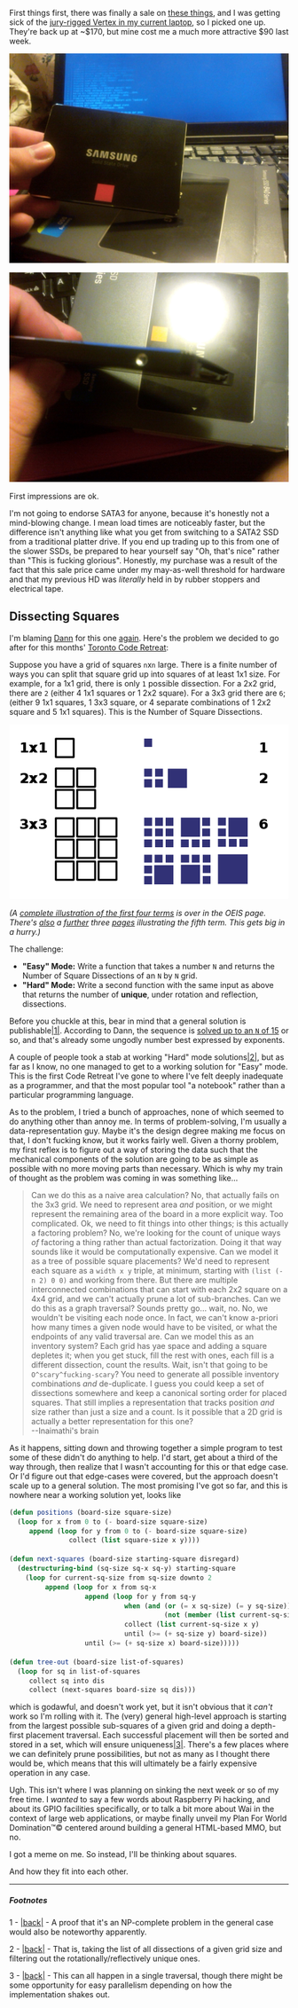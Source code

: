 First things first, there was finally a sale on [these things](http://www.newegg.ca/Product/Product.aspx?Item=N82E16820147189&nm_mc=KNC-GoogleAdwordsCA&cm_mmc=KNC-GoogleAdwordsCA-_-pla-_-Internal+SSD-_-N82E16820147189), and I was getting sick of the [jury-rigged Vertex in my current laptop](http://langnostic.blogspot.ca/2011/12/x220-and-unrelatedly-portable-keyboards.html), so I picked one up. They're back up at ~$170, but mine cost me a much more attractive $90 last week.

![A new hard drive; showing the front](/static/img/new-hard-drive.jpg)

![A new hard drive; showing the side](/static/img/new-hard-drive--angle-2.jpg)

First impressions are ok.

I'm not going to endorse SATA3 for anyone, because it's honestly not a mind-blowing change. I mean load times are noticeably faster, but the difference isn't anything like what you get from switching to a SATA2 SSD from a traditional platter drive. If you end up trading up to this from one of the slower SSDs, be prepared to hear yourself say "Oh, that's nice" rather than "This is fucking glorious". Honestly, my purchase was a result of the fact that this sale price came under my may-as-well threshold for hardware and that my previous HD was *literally* held in by rubber stoppers and electrical tape.

## <a name="dissecting-squares" href="#dissecting-squares"></a>Dissecting Squares

I'm blaming [Dann](http://www.meetup.com/Toronto-Code-Retreat/members/2372148/) for this one [again](http://langnostic.blogspot.ca/2012/12/life-common-lisp-haskell-and-clojure.html). Here's the problem we decided to go after for this months' [Toronto Code Retreat](http://www.meetup.com/Toronto-Code-Retreat/):

Suppose you have a grid of squares `n`x`n` large. There is a finite number of ways you can split that square grid up into squares of at least 1x1 size. For example, for a 1x1 grid, there is only `1` possible dissection. For a 2x2 grid, there are `2` (either 4 1x1 squares or 1 2x2 square). For a 3x3 grid there are `6`; (either 9 1x1 squares, 1 3x3 square, or 4 separate combinations of 1 2x2 square and 5 1x1 squares). This is the Number of Square Dissections.

![An illustration of the first three terms of the square dissection number series](/static/img/square-dissections.png)

*(A [complete illustration of the first four terms](http://oeis.org/A224239/a224239_4.jpg) is over in the OEIS page. There's [also](http://oeis.org/A224239/a224239_5.jpg) a [further](http://oeis.org/A224239/a224239_6.jpg) three [pages](http://oeis.org/A224239/a224239_7.jpg) illustrating the fifth term. This gets big in a hurry.)*

The challenge:


-   **"Easy" Mode:** Write a function that takes a number `N` and returns the Number of Square Dissections of an `N` by `N` grid.
-   **"Hard" Mode:** Write a second function with the same input as above that returns the number of **unique**, under rotation and reflection, dissections.


Before you chuckle at this, bear in mind that a general solution is publishable<a name="note-Fri-Apr-19-210429EDT-2013"></a>[|1|](#foot-Fri-Apr-19-210429EDT-2013). According to Dann, the sequence is [solved up to an `N` of 15](http://oeis.org/A045846) or so, and that's already some ungodly number best expressed by exponents.

A couple of people took a stab at working "Hard" mode solutions<a name="note-Fri-Apr-19-210437EDT-2013"></a>[|2|](#foot-Fri-Apr-19-210437EDT-2013), but as far as I know, no one managed to get to a working solution for "Easy" mode. This is the first Code Retreat I've gone to where I've felt deeply inadequate as a programmer, and that the most popular tool "a notebook" rather than a particular programming language.

As to the problem, I tried a bunch of approaches, none of which seemed to do anything other than annoy me. In terms of problem-solving, I'm usually a data-representation guy. Maybe it's the design degree making me focus on that, I don't fucking know, but it works fairly well. Given a thorny problem, my first reflex is to figure out a way of storing the data such that the mechanical components of the solution are going to be as simple as possible with no more moving parts than necessary. Which is why my train of thought as the problem was coming in was something like...

> Can we do this as a naive area calculation? No, that actually fails on the 3x3 grid. We need to represent area *and* position, or we might represent the remaining area of the board in a more explicit way. Too complicated. Ok, we need to fit things into other things; is this actually a factoring problem? No, we're looking for the count of unique ways *of* factoring a thing rather than actual factorization. Doing it that way sounds like it would be computationally expensive. Can we model it as a tree of possible square placements? We'd need to represent each square as a `width x y` triple, at minimum, starting with `(list (- n 2) 0 0)` and working from there. But there are multiple interconnected combinations that can start with each 2x2 square on a 4x4 grid, and we can't actually prune a lot of sub-branches. Can we do this as a graph traversal? Sounds pretty go... wait, no. No, we wouldn't be visiting each node once. In fact, we can't know a-priori how many times a given node would have to be visited, or what the endpoints of any valid traversal are. Can we model this as an inventory system? Each grid has yae space and adding a square depletes it; when you get stuck, fill the rest with ones, each fill is a different dissection, count the results. Wait, isn't that going to be `O^scary^fucking-scary`? You need to generate all possible inventory combinations *and* de-duplicate. I guess you could keep a set of dissections somewhere and keep a canonical sorting order for placed squares. That still implies a representation that tracks position *and* size rather than just a size and a count. Is it possible that a 2D grid is actually a better representation for this one?  
> --Inaimathi's brain

As it happens, sitting down and throwing together a simple program to test some of these didn't do anything to help. I'd start, get about a third of the way through, then realize that I wasn't accounting for this or that edge case. Or I'd figure out that edge-cases were covered, but the approach doesn't scale up to a general solution. The most promising I've got so far, and this is nowhere near a working solution yet, looks like

```lisp
(defun positions (board-size square-size)
  (loop for x from 0 to (- board-size square-size)
     append (loop for y from 0 to (- board-size square-size)
               collect (list square-size x y))))

(defun next-squares (board-size starting-square disregard)
  (destructuring-bind (sq-size sq-x sq-y) starting-square
    (loop for current-sq-size from sq-size downto 2
         append (loop for x from sq-x 
                   append (loop for y from sq-y
                             when (and (or (= x sq-size) (= y sq-size)) 
                                       (not (member (list current-sq-size x y) disregard :test #'equal))) 
                             collect (list current-sq-size x y)
                             until (>= (+ sq-size y) board-size))
                   until (>= (+ sq-size x) board-size)))))

(defun tree-out (board-size list-of-squares)
  (loop for sq in list-of-squares
     collect sq into dis
     collect (next-squares board-size sq dis)))
```

which is godawful, and doesn't work yet, but it isn't obvious that it *can't* work so I'm rolling with it. The (very) general high-level approach is starting from the largest possible sub-squares of a given grid and doing a depth-first placement traversal. Each successful placement will then be sorted and stored in a set, which will ensure uniqueness<a name="note-Fri-Apr-19-210451EDT-2013"></a>[|3|](#foot-Fri-Apr-19-210451EDT-2013). There's a few places where we can definitely prune possibilities, but not as many as I thought there would be, which means that this will ultimately be a fairly expensive operation in any case.

Ugh. This isn't where I was planning on sinking the next week or so of my free time. I *wanted* to say a few words about Raspberry Pi hacking, and about its GPIO facilities specifically, or to talk a bit more about Wai in the context of large web applications, or maybe finally unveil my Plan For World Domination™© centered around building a general HTML-based MMO, but no.

I got a meme on me. So instead, I'll be thinking about squares.

And how they fit into each other.


* * *
##### Footnotes

1 - <a name="foot-Fri-Apr-19-210429EDT-2013"></a>[|back|](#note-Fri-Apr-19-210429EDT-2013) - A proof that it's an NP-complete problem in the general case would also be noteworthy apparently.

2 - <a name="foot-Fri-Apr-19-210437EDT-2013"></a>[|back|](#note-Fri-Apr-19-210437EDT-2013) - That is, taking the list of all dissections of a given grid size and filtering out the rotationally/reflectively unique ones.

3 - <a name="foot-Fri-Apr-19-210451EDT-2013"></a>[|back|](#note-Fri-Apr-19-210451EDT-2013) - This can all happen in a single traversal, though there might be some opportunity for easy parallelism depending on how the implementation shakes out.
